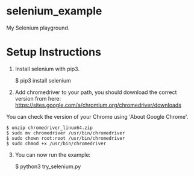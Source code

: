 # selenium_example
My Selenium playground.

# Setup Instructions

1. Install selenium with pip3.

    $ pip3 install selenium

2. Add chromedriver to your path, you should download the
correct version from here:
https://sites.google.com/a/chromium.org/chromedriver/downloads

You can check the version of your Chrome using 'About Google Chrome'.

    $ unzip chromedriver_linux64.zip
    $ sudo mv chromedriver /usr/bin/chromedriver
    $ sudo chown root:root /usr/bin/chromedriver
    $ sudo chmod +x /usr/bin/chromedriver

3. You can now run the example:

    $ python3 try_selenium.py






